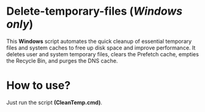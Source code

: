 # Delete-temporary-files (_Windows only_)
This **Windows** script automates the quick cleanup of essential temporary files and system caches to free up disk space and improve performance. It deletes user and system temporary files, clears the Prefetch cache, empties the Recycle Bin, and purges the DNS cache. 

# How to use?
Just run the script **(CleanTemp.cmd)**.
